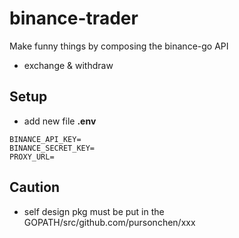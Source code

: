 # binance-trader

Make funny things by composing the binance-go API

- exchange & withdraw


## Setup

- add new file **.env**
```
BINANCE_API_KEY=
BINANCE_SECRET_KEY=
PROXY_URL=
```


## Caution
- self design pkg must be put in the GOPATH/src/github.com/pursonchen/xxx 